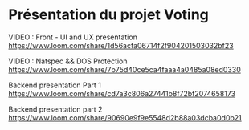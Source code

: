 # Présentation du projet Voting



VIDEO : Front - UI and UX presentation
https://www.loom.com/share/1d56acfa06714f2f904201503032bf23


VIDEO : Natspec && DOS Protection
https://www.loom.com/share/7b75d40ce5ca4faaa4a0485a08ed0330


Backend presentation Part 1
https://www.loom.com/share/cd7a3c806a27441b8f72bf2074658173

Backend presentation part 2
https://www.loom.com/share/90690e9f9e5548d2b88a03dcba0d0b21


